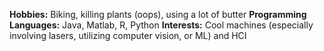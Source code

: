 **Hobbies:** Biking, killing plants (oops), using a lot of butter 
**Programming Languages:** Java, Matlab, R, Python
**Interests:** Cool machines (especially involving lasers, utilizing computer vision, or ML) and HCI
